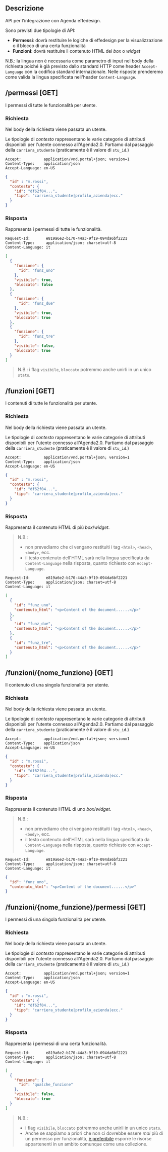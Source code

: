 ## Descrizione

API per l'integrazione con Agenda effedesign.

Sono previsti due tipologie di API:

* **Permessi**: dovrà restituire le logiche di effedesign per la visualizzazione o il blocco di una certa funzionalità
* **Funzioni**: dovrà restituire il contenuto HTML dei _box_ o _widget_

N.B.: la lingua non è necessaria come parametro di input nel body della richiesta poiché è già previsto dallo standard HTTP come header `Accept-Language` con la codifica standard internazionale.
Nelle risposte prenderemo come valida la lingua specificata nell'header `Content-Language`.


## /permessi [GET]

I permessi di tutte le funzionalità per utente.

### Richiesta

Nel body della richiesta viene passata un utente.

Le tipologie di _contesto_ rappresentano le varie categorie di attributi disponibili per l'utente connesso all'Agenda2.0. Partiamo dal passaggio della `carriera_studente` (praticamente è il valore di `stu_id`.)

```
Accept:          application/vnd.portal+json; version=1
Content-Type:    application/json
Accept-Language: en-US
```

```json
{
  "id" : "m.rossi",
  "contesto": {
    "id": "df62f04...",
    "tipo": "carriera_studente|profilo_azienda|ecc."
  }
}
```

### Risposta

Rappresenta i permessi di tutte le funzionalità.

```
Request-Id:       e819a6e2-b170-44a3-9f19-094da6bf2221
Content-Type:     application/json; charset=utf-8
Content-Language: it
```

```json
[
  {
    "funzione": {
      "id": "funz_uno"
    },
    "visibile": true,
    "bloccato": false
  },
  {
    "funzione": {
      "id": "funz_due"
    },
    "visibile": true,
    "bloccato": true
  },
  {
    "funzione": {
      "id": "funz_tre"
    },
    "visibile": false,
    "bloccato": true
  }
]
```

> N.B.: i flag `visibile`, `bloccato` potremmo anche unirli in un unico `stato`.


## /funzioni [GET]

I contenuti di tutte le funzionalità per utente.

### Richiesta

Nel body della richiesta viene passata un utente.

Le tipologie di _contesto_ rappresentano le varie categorie di attributi disponibili per l'utente connesso all'Agenda2.0. Partiamo dal passaggio della `carriera_studente` (praticamente è il valore di `stu_id`.)

```
Accept:          application/vnd.portal+json; version=1
Content-Type:    application/json
Accept-Language: en-US
```

```json
{
  "id" : "m.rossi",
  "contesto": {
    "id": "df62f04...",
    "tipo": "carriera_studente|profilo_azienda|ecc."
  }
}
```

### Risposta

Rappresenta il contenuto HTML di più _box_/_widget_.

> N.B.:
>
> * non prevediamo che ci vengano restituiti i tag `<html>`, `<head>`, `<body>`, ecc.
> * il testo contenuto dell'HTML sarà nella lingua specificata da `Content-Language` nella risposta, quanto richiesto con `Accept-Language`.

```
Request-Id:       e819a6e2-b170-44a3-9f19-094da6bf2221
Content-Type:     application/json; charset=utf-8
Content-Language: it
```

```json
[
  {
    "id": "funz_uno",
    "contenuto_html": "<p>Content of the document......</p>"
  },
  {
    "id": "funz_due",
    "contenuto_html": "<p>Content of the document......</p>"
  },
  {
    "id": "funz_tre",
    "contenuto_html": "<p>Content of the document......</p>"
  }
]
```


## /funzioni/{nome_funzione} [GET]

Il contenuto di una singola funzionalità per utente.

### Richiesta

Nel body della richiesta viene passata un utente.

Le tipologie di _contesto_ rappresentano le varie categorie di attributi disponibili per l'utente connesso all'Agenda2.0. Partiamo dal passaggio della `carriera_studente` (praticamente è il valore di `stu_id`.)

```
Accept:          application/vnd.portal+json; version=1
Content-Type:    application/json
Accept-Language: en-US
```

```json
{
  "id" : "m.rossi",
  "contesto": {
    "id": "df62f04...",
    "tipo": "carriera_studente|profilo_azienda|ecc."
  }
}
```

### Risposta

Rappresenta il contenuto HTML di uno _box_/_widget_.

> N.B.:
>
> * non prevediamo che ci vengano restituiti i tag `<html>`, `<head>`, `<body>`, ecc.
> * il testo contenuto dell'HTML sarà nella lingua specificata da `Content-Language` nella risposta, quanto richiesto con `Accept-Language`.

```
Request-Id:       e819a6e2-b170-44a3-9f19-094da6bf2221
Content-Type:     application/json; charset=utf-8
Content-Language: it
```

```json
{
  "id": "funz_uno",
  "contenuto_html": "<p>Content of the document......</p>"
}
```


## /funzioni/{nome_funzione}/permessi [GET]

I permessi di una singola funzionalità per utente.

### Richiesta

Nel body della richiesta viene passata un utente.

Le tipologie di _contesto_ rappresentano le varie categorie di attributi disponibili per l'utente connesso all'Agenda2.0. Partiamo dal passaggio della `carriera_studente` (praticamente è il valore di `stu_id`.)

```
Accept:          application/vnd.portal+json; version=1
Content-Type:    application/json
Accept-Language: en-US
```

```json
{
  "id" : "m.rossi",
  "contesto": {
    "id": "df62f04...",
    "tipo": "carriera_studente|profilo_azienda|ecc."
  }
}
```

### Risposta

Rappresenta i permessi di una certa funzionalità.

```
Request-Id:       e819a6e2-b170-44a3-9f19-094da6bf2221
Content-Type:     application/json; charset=utf-8
Content-Language: it
```

```json
[
  {
    "funzione": {
      "id": "qualche_funzione"
    },
    "visibile": false,
    "bloccato": true
  }
]
```

> N.B.:
>
> * i flag `visibile`, `bloccato` potremmo anche unirli in un unico `stato`.
> * Anche se sappiamo a priori che non ci dovrebbe essere _mai_ più di un permesso per funzionalità, [è preferibile](https://github.com/Apex-net/AgendaBocconi/wiki/HTTP-API:-Guida-alla-Progettazione#minimizzare-nidificazione-dei-percorsi) esporre le risorse appartenenti in un ambito comunque come una collezione.

